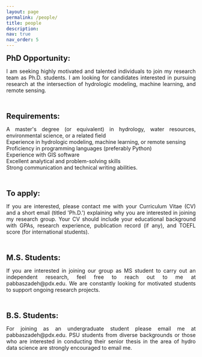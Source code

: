 ```yaml
---
layout: page
permalink: /people/
title: people
description:
nav: true
nav_order: 5
---
```


<strong style="font-size: 20px;">PhD Opportunity:</strong><br>
<p style="text-align: justify;">I am seeking highly motivated and talented individuals to join my research team as Ph.D. students. I am looking for candidates interested in pursuing research at the intersection of hydrologic modeling, machine learning, and remote sensing.<br><br><br>

<strong style="font-size: 20px;">Requirements:</strong><br>
<p style="text-align: justify;">A master's degree (or equivalent) in hydrology, water resources, environmental science, or a related field<br>
Experience in hydrologic modeling, machine learning, or remote sensing<br>
Proficiency in programming languages (preferably Python)<br> 
Experience with GIS software<br>
Excellent analytical and problem-solving skills<br>
Strong communication and technical writing abilities.<br><br><br>

<strong style="font-size: 20px;">To apply:</strong><br>
<p style="text-align: justify;">If you are interested, please contact me with your Curriculum Vitae (CV) and a short email (titled 'Ph.D.') explaining why you are interested in joining my research group. Your CV should include your educational background with GPAs, research experience, publication record (if any), and TOEFL score (for international students).<br><br><br>

<strong style="font-size: 20px;">M.S. Students:</strong><br>
<p style="text-align: justify;">If you are interested in joining our group as MS student to carry out an independent research, feel free to reach out to me at pabbaszadeh@pdx.edu. We are constantly looking for motivated students to support ongoing research projects.<br><br><br>

<strong style="font-size: 20px;">B.S. Students:</strong><br>
<p style="text-align: justify;">For joining as an undergraduate student please email me at pabbaszadeh@pdx.edu. PSU students from diverse backgrounds or those who are interested in conducting their senior thesis in the area of hydro data science are strongly encouraged to email me.<br><br><br>
